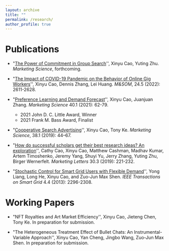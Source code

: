 ```yaml
---
layout: archive
title: ""
permalink: /research/
author_profile: true
---
```


Publications
======
* "[The Power of Commitment in Group Search](https://pubsonline.informs.org/doi/abs/10.1287/mksc.2023.1447?journalCode=mksc)'', Xinyu Cao, Yuting Zhu. *Marketing Science*, forthcoming.

* "[The Impact of COVID-19 Pandemic on the Behavior of Online Gig Workers](https://pubsonline.informs.org/doi/10.1287/msom.2022.1113)'', Xinyu Cao, Dennis Zhang, Lei Huang. *M&SOM*, 24.5 (2022): 2611-2628.

* "[Preference Learning and Demand Forecast](https://pubsonline.informs.org/doi/abs/10.1287/mksc.2020.1238)'', Xinyu Cao, Juanjuan Zhang. *Marketing Science* 40.1 (2021): 62-79. 
  + 2021 John D. C. Little Award, Winner
  + 2021 Frank M. Bass Award, Finalist

* "[Cooperative Search Advertising](https://pubsonline.informs.org/doi/abs/10.1287/mksc.2018.1111)'', Xinyu Cao, Tony Ke. *Marketing Science*, 38.1 (2019): 44–67.

* "[How do successful scholars get their best research ideas? An exploration](https://link.springer.com/article/10.1007/s11002-019-09506-7)'', Cathy Cao, Xinyu Cao, Matthew Cashman, Madhav Kumar, Artem Timoshenko, Jeremy Yang, Shuyi Yu, Jerry Zhang, Yuting Zhu, Birger Wernerfelt. *Marketing Letters* 30.3 (2019): 221-232.

* "[Stochastic Control for Smart Grid Users with Flexible Demand](https://ieeexplore.ieee.org/document/6558842)'', Yong Liang, Long He, Xinyu Cao, and Zuo-Jun Max Shen. *IEEE Transactions on Smart Grid* 4.4 (2013): 2296-2308.



Working Papers
======
* "NFT Royalties and Art Market Efficiency'', Xinyu Cao, Jieteng Chen, Tony Ke. In preparation for submission.

* "The Heterogeneous Treatment Effect of Bullet Chats: An Instrumental-Variable Approach'', Xinyu Cao, Yan Cheng, Jingbo Wang, Zuo-Jun Max Shen. In preparation for submission.


